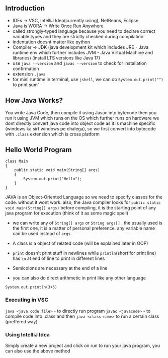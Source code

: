## Introduction
- IDEs -> VSC, IntelliJ Idea(currently using), NetBeans, Eclipse
- Java is WORA -> Write Once Run Anywhere
- called strongly-typed language because you need to declare correct variable types and they are strictly checked during compilation
- indentation doesnt matter like python
- Compiler -> JDK (java development kit which includes JRE - Java runtime env which further includes JVM - Java Virtual Machine and libraries) (install LTS versions like Java 17)
- use `java --version` and `javac --version` to check for installation confirmation
- extension `.java`
- for mini runtime in terminal, use `jshell`, we can do `System.out.print("")` to print sum'

## How Java Works?
You write Java Code, then compile it using Javac into bytecode then you run it using JVM which runs on the OS which further runs on hardware
we dont directly convert java code into object code as it is machine specific (windows ka sirf windows pe chalega), so we first convert into bytecode with `.class` extension which is cross platform

## Hello World Program
```
class Main
{
    public static void main(String[] args) 
    {
        System.out.print("Hello");
    }
}
```
 JAVA is an Object-Oriented Language so we need to specify classes for the code. without it wont work.
 also, the Java compiler looks for `public static void main(String[] args)` before compiling, it is the starting point of any java program for execution (think of it as some magic spell)
 - we can write any of `String[] args` or `String args[]` . the usually used is the first one, it is a matter of personal preference. any variable name can be used instead of `args`
 - A class is a object of related code (will be explained later in OOP)
 -  `print` doesn't print stuff in newlines while `println`(short for print line) has `\n` at end of line to print in different lines
 - Semicolons are necessary at the end of a line 

- you can also do direct arithmetic in print like any other language
```
System.out.println(3+5)
```
### Executing in VSC
`java <java code file>` - to directly run program
`javac <javacode>` - to compile code into .class and then `java <class-name>` to run a certain class (preffered way)
### Using IntelliJ Idea
Simply create a new project and click on run to run your java program, you can also use the above method







